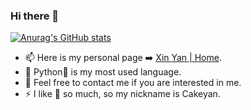 ### Hi there 👋

[![Anurag's GitHub stats](https://github-readme-stats.vercel.app/api?username=Cakeyan&hide=prs,issues&count_private=true)](https://github.com/anuraghazra/github-readme-stats)

- 📫 Here is my personal page ➡️ [Xin Yan | Home](https://cakeyan.github.io/).
- 💬 Python🐍 is my most used language.
- 🤔 Feel free to contact me if you are interested in me.
- ⚡ I like 🍰 so much, so my nickname is Cakeyan. 

<!--

[![Top Langs](https://github-readme-stats.vercel.app/api/top-langs/?username=Cakeyan&layout=compact)](https://github.com/anuraghazra/github-readme-stats)

-->


<!--
**Cakeyan/Cakeyan** is a ✨ _special_ ✨ repository because its `README.md` (this file) appears on your GitHub profile.

Here are some ideas to get you started:

- 🔭 I’m currently working on ...
- 🌱 I’m currently learning ...
- 👯 I’m looking to collaborate on ...
- 🤔 I’m looking for help with ...
- 💬 Ask me about ...
- 📫 How to reach me: ...
- 😄 Pronouns: ...
- ⚡ Fun fact: ...
-->
